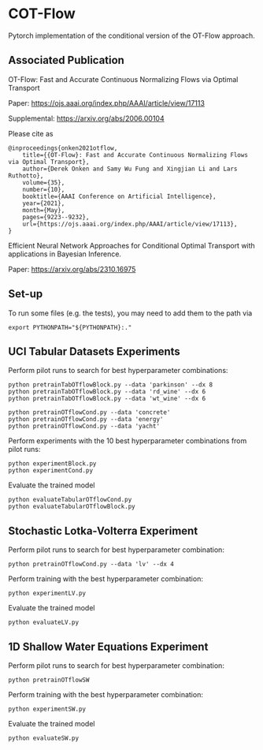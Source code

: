 # COT-Flow
Pytorch implementation of the conditional version of the OT-Flow approach.

## Associated Publication

OT-Flow: Fast and Accurate Continuous Normalizing Flows via Optimal Transport

Paper: https://ojs.aaai.org/index.php/AAAI/article/view/17113

Supplemental: https://arxiv.org/abs/2006.00104

Please cite as
    
    @inproceedings{onken2021otflow, 
        title={{OT-Flow}: Fast and Accurate Continuous Normalizing Flows via Optimal Transport},
        author={Derek Onken and Samy Wu Fung and Xingjian Li and Lars Ruthotto},
	    volume={35}, 
	    number={10}, 
	    booktitle={AAAI Conference on Artificial Intelligence}, 
	    year={2021}, 
	    month={May},
	    pages={9223--9232},
	    url={https://ojs.aaai.org/index.php/AAAI/article/view/17113}, 
    }

Efficient Neural Network Approaches for Conditional Optimal Transport with 
applications in Bayesian Inference.

Paper: https://arxiv.org/abs/2310.16975

## Set-up

To run some files (e.g. the tests), you may need to add them to the path via
```
export PYTHONPATH="${PYTHONPATH}:."
```

## UCI Tabular Datasets Experiments
Perform pilot runs to search for best hyperparameter combinations:

```
python pretrainTabOTflowBlock.py --data 'parkinson' --dx 8
python pretrainTabOTflowBlock.py --data 'rd_wine' --dx 6
python pretrainTabOTflowBlock.py --data 'wt_wine' --dx 6

python pretrainOTflowCond.py --data 'concrete'
python pretrainOTflowCond.py --data 'energy'
python pretrainOTflowCond.py --data 'yacht'
```

Perform experiments with the 10 best hyperparameter combinations from pilot runs:
```
python experimentBlock.py
python experimentCond.py
```

Evaluate the trained model
```
python evaluateTabularOTflowCond.py
python evaluateTabularOTflowBlock.py
```

## Stochastic Lotka-Volterra Experiment

Perform pilot runs to search for best hyperparameter combination:
```
python pretrainOTflowCond.py --data 'lv' --dx 4
```

Perform training with the best hyperparameter combination:
```
python experimentLV.py
```

Evaluate the trained model
```
python evaluateLV.py
```

## 1D Shallow Water Equations Experiment
Perform pilot runs to search for best hyperparameter combination:
```
python pretrainOTflowSW
```

Perform training with the best hyperparameter combination:
```
python experimentSW.py
```

Evaluate the trained model
```
python evaluateSW.py
```







